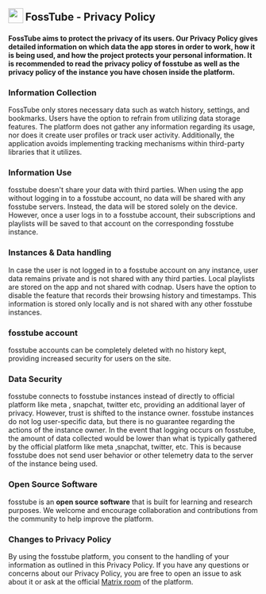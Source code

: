 <h2 align="left">
<sub>
<img  src="https://fosstube.github.io/lock.svg"
      height="30"
      width="30">
</sub>
FossTube - Privacy Policy
</h2>

**FossTube aims to protect the privacy of its users. Our Privacy Policy gives detailed information on which data the app stores in order to work, how it is being used, and how the project protects your personal information. It is recommended to read the privacy policy of fosstube as well as the privacy policy of the instance you have chosen inside the platform.**

### Information Collection
FossTube only stores necessary data such as watch history, settings, and bookmarks. Users have the option to refrain from utilizing data storage features. The platform does not gather any information regarding its usage, nor does it create user profiles or track user activity. Additionally, the application avoids implementing tracking mechanisms within third-party libraries that it utilizes.

### Information Use
fosstube doesn't share your data with third parties. When using the app without logging in to a fosstube account, no data will be shared with any fosstube servers. Instead, the data will be stored solely on the device. However, once a user logs in to a fosstube account, their subscriptions and playlists will be saved to that account on the corresponding fosstube instance.

### Instances & Data handling
In case the user is not logged in to a fosstube account on any instance, user data remains private and is not shared with any third parties. Local playlists are stored on the app and not shared with codnap. Users have the option to disable the feature that records their browsing history and timestamps. This information is stored only locally and is not shared with any other fosstube instances.

### fosstube account
fosstube accounts can be completely deleted with no history kept, providing increased security for users on the site.

### Data Security
fosstube connects to fosstube instances instead of directly to official platform like meta , snapchat, twitter etc, providing an additional layer of privacy. However, trust is shifted to the instance owner. fosstube instances do not log user-specific data, but there is no guarantee regarding the actions of the instance owner. In the event that logging occurs on fosstube, the amount of data collected would be lower than what is typically gathered by the official platform like meta ,snapchat, twitter, etc. This is because fosstube does not send user behavior or other telemetry data to the server of the instance being used.

### Open Source Software
fosstube is an **open source software** that is built for learning and research purposes. We welcome and encourage collaboration and contributions from the community to help improve the platform.

### Changes to Privacy Policy
By using the fosstube platform, you consent to the handling of your information as outlined in this Privacy Policy. If you have any questions or concerns about our Privacy Policy, you are free to open an issue to ask about it or ask at the official [Matrix room](https://matrix.to/#/#fosstube:matrix.org) of the platform.